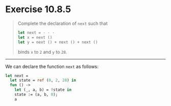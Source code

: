 # Exercise 10.8.5

> Complete the declaration of `next` such that
> ```ocaml
> let next = · · ·
> let x = next ()
> let y = next () + next () + next ()
> ```
> binds `x` to `2` and `y` to `28`.

---

We can declare the function `next` as follows:
```ocaml
let next =
  let state = ref (0, 2, 28) in
  fun () ->
    let (_, a, b) = !state in
    state := (a, b, 0);
    a
```
